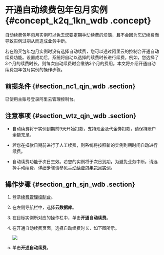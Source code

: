 # 开通自动续费包年包月实例 {#concept_k2q_1kn_wdb .concept}

自动续费包年包月实例可以免去您要定期手动续费的烦恼，且不会因为忘记续费而导致实例过期从而造成业务中断。

若在购买包年包月实例时没有选择自动续费，您可以通过阿里云的控制台开通自动续费功能。设置成功后，系统将自动以选择的续费时长进行续费。例如，您选择了3个月的续费时长，则每次自动续费时会缴纳3个月的费用。本文将介绍开通自动续费包年包月实例的操作步骤。

## 前提条件 {#section_nc1_qjn_wdb .section}

已使用主账号登录阿里云管理控制台。

## 注意事项 {#section_wtz_qjn_wdb .section}

-   自动续费将于实例到期前9天开始扣款，支持现金及代金券扣款，请保持账户余额充足。

-   若您在扣款日期前进行了人工续费，则系统将按照新的实例到期时间自动进行续费。

-   自动续费功能于次日生效。若您的实例将于次日到期，为避免业务中断，请选择手动续费，详细步骤请参见[手动续费包年包月实例](cn.zh-CN/用户指南/实例管理/手动续费包年包月实例.md#)。


## 操作步骤 {#section_grh_sjn_wdb .section}

1.  登录[续费管理控制台](https://renew.console.aliyun.com/)。
2.  在左侧导航栏中，选择**云数据库**。
3.  在目标实例所对应的操作栏中，单击**开通自动续费**。
4.  在开通自动续费页面，选择自动续费时长，如下图所示。

    ![](http://static-aliyun-doc.oss-cn-hangzhou.aliyuncs.com/assets/img/7890/3041_zh-CN.png)

5.  单击**开通自动续费**。

